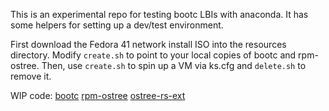 This is an experimental repo for testing bootc LBIs with anaconda. It has some helpers for setting up a dev/test environment.

First download the Fedora 41 network install ISO into the resources directory. Modify `create.sh` to point to your local copies of bootc and rpm-ostree. Then, use `create.sh` to spin up a VM via ks.cfg and `delete.sh` to remove it.

WIP code:
[bootc](https://github.com/ckyrouac/bootc/tree/no-container-install)
[rpm-ostree](https://github.com/ckyrouac/rpm-ostree/tree/anaconda-test)
[ostree-rs-ext](https://github.com/ckyrouac/ostree-rs-ext/tree/anaconda-test)
